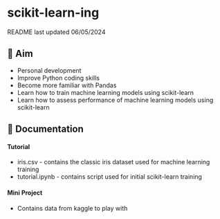 # scikit-learn-ing
README last updated 06/05/2024

## 🎯 Aim
- Personal development
- Improve Python coding skills
- Become more familiar with Pandas
- Learn how to train machine learning models using scikit-learn
- Learn how to assess performance of machine learning models using scikit-learn

## 📜 Documentation
#### Tutorial
- iris.csv - contains the classic iris dataset used for machine learning training
- tutorial.ipynb - contains script used for initial scikit-learn training
#### Mini Project
- Contains data from kaggle to play with
